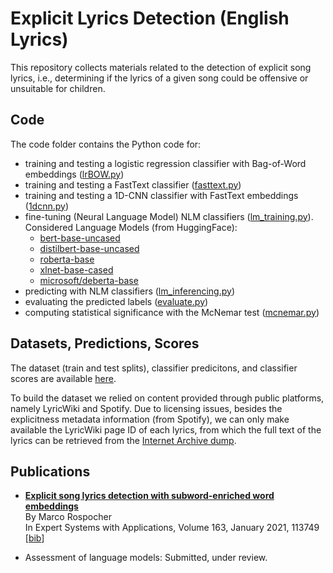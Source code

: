 # Explicit Lyrics Detection (English Lyrics)

This repository collects materials related to the detection of explicit song lyrics, i.e., determining if the lyrics of a given song could be offensive or unsuitable for children.

## Code

The code folder contains the Python code for:

* training and testing a logistic regression classifier with Bag-of-Word embeddings ([lrBOW.py](code/lrBOW.py))
* training and testing a FastText classifier ([fasttext.py](code/fasttext.py))
* training and testing a 1D-CNN classifier with FastText embeddings ([1dcnn.py](code/1dcnn.py))
* fine-tuning (Neural Language Model) NLM classifiers ([lm_training.py](code/lm_training.py)). Considered Language Models (from HuggingFace):
  * [bert-base-uncased](https://huggingface.co/bert-base-uncased)
  * [distilbert-base-uncased](https://huggingface.co/distilbert-base-uncased)
  * [roberta-base](https://huggingface.co/roberta-base)
  * [xlnet-base-cased](https://huggingface.co/xlnet-base-cased)
  * [microsoft/deberta-base](https://huggingface.co/microsoft/deberta-base)
* predicting with NLM classifiers ([lm_inferencing.py](code/lm_inferencing.py)) 
* evaluating the predicted labels ([evaluate.py](code/evaluate.py)) 
* computing statistical significance with the McNemar test ([mcnemar.py](code/mcnemar.py)) 


## Datasets, Predictions, Scores

The dataset (train and test splits), classifier predicitons, and classifier scores are available [here](https://bit.ly/ft-explyr).

To build the dataset we relied on content provided through public platforms, namely LyricWiki and Spotify.
Due to licensing issues, besides the explicitness metadata information (from Spotify), we can only make available the LyricWiki page ID of each lyrics, from which the full text of the lyrics can be retrieved from the [Internet Archive dump](https://archive.org/download/wiki-lyricsfandomcom/).

## Publications

* **[Explicit song lyrics detection with subword-enriched word embeddings](https://doi.org/10.1016/j.eswa.2020.113749)**<br/>
    By Marco Rospocher<br/>
    In Expert Systems with Applications, Volume 163, January 2021, 113749<br/>
    [[bib](https://marcorospocher.com/files/bibs/2021eswa.bib)] 
    
* Assessment of language models: Submitted, under review.
